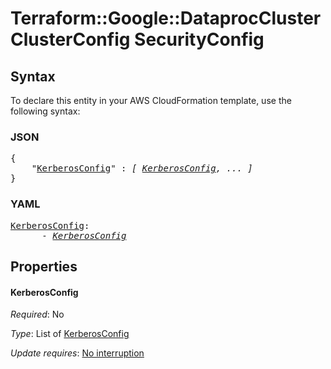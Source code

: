 # Terraform::Google::DataprocCluster ClusterConfig SecurityConfig

## Syntax

To declare this entity in your AWS CloudFormation template, use the following syntax:

### JSON

<pre>
{
    "<a href="#kerberosconfig" title="KerberosConfig">KerberosConfig</a>" : <i>[ <a href="clusterconfig-securityconfig-kerberosconfig.md">KerberosConfig</a>, ... ]</i>
}
</pre>

### YAML

<pre>
<a href="#kerberosconfig" title="KerberosConfig">KerberosConfig</a>: <i>
      - <a href="clusterconfig-securityconfig-kerberosconfig.md">KerberosConfig</a></i>
</pre>

## Properties

#### KerberosConfig

_Required_: No

_Type_: List of <a href="clusterconfig-securityconfig-kerberosconfig.md">KerberosConfig</a>

_Update requires_: [No interruption](https://docs.aws.amazon.com/AWSCloudFormation/latest/UserGuide/using-cfn-updating-stacks-update-behaviors.html#update-no-interrupt)

